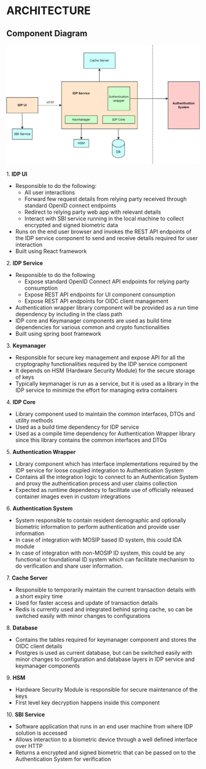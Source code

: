 # ARCHITECTURE

## Component Diagram

![](_images/e-signet-component-diagram-Page-3.png)

1\. **IDP UI**

* Responsible to do the following:
    * All user interactions
    * Forward few request details from relying party received through standard OpenID connect endpoints
    * Redirect to relying party web app with relevant details
    * Interact with SBI service running in the local machine to collect encrypted and signed biometric data
* Runs on the end user browser and invokes the REST API endpoints of the IDP service component to send and receive details required for user interaction
* Built using React framework

2\. **IDP Service**

* Responsible to do the following
    * Expose standard OpenID Connect API endpoints for relying party consumption
    * Expose REST API endpoints for UI component consumption
    * Expose REST API endpoints for OIDC client management
* Authentication wrapper library component will be provided as a run time dependency by including in the class path
* IDP core and Keymanager components are used as build time dependencies for various common and crypto functionalities
* Built using spring boot framework

3\. **Keymanager**

* Responsible for secure key management and expose API for all the cryptography functionalities required by the IDP service component
* It depends on HSM (Hardware Security Module) for the secure storage of keys
* Typically keymanager is run as a service, but it is used as a library in the IDP service to minimize the effort for managing extra containers

4\. **IDP Core**

* Library component used to maintain the common interfaces, DTOs and utility methods
* Used as a build time dependency for IDP service
* Used as a compile time dependency for Authentication Wrapper library since this library contains the common interfaces and DTOs

5\. **Authentication Wrapper**

* Library component which has interface implementations required by the IDP service for loose coupled integration to Authentication System
* Contains all the integration logic to connect to an Authentication System and proxy the authentication process and user claims collection
* Expected as runtime dependency to facilitate use of officially released container images even in custom integrations

6\. **Authentication System**

* System responsible to contain resident demographic and optionally biometric information to perform authentication and provide user information
* In case of integration with MOSIP based ID system, this could IDA module
* In case of integration with non-MOSIP ID system, this could be any functional or foundational ID system which can facilitate mechanism to do verification and share user information.

7\. **Cache Server**

* Responsible to temporarily maintain the current transaction details with a short expiry time
* Used for faster access and update of transaction details
* Redis is currently used and integrated behind spring cache, so can be switched easily with minor changes to configurations

8\. **Database**

* Contains the tables required for keymanager component and stores the OIDC client details
* Postgres is used as current database, but can be switched easily with minor changes to configuration and database layers in IDP service and keymanager components

9\. **HSM**

* Hardware Security Module is responsible for secure maintenance of the keys
* First level key decryption happens inside this component

10\. **SBI Service**

* Software application that runs in an end user machine from where IDP solution is accessed
* Allows interaction to a biometric device through a well defined interface over HTTP
* Returns a encrypted and signed biometric that can be passed on to the Authentication System for verification
